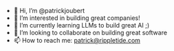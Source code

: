 - 👋 Hi, I’m @patrickjoubert
- 👀 I’m interested in building great companies!
- 🌱 I’m currently learning LLMs to build great AI ;)
- 💞️ I’m looking to collaborate on building great software 
- 📫 How to reach me: patrick@rippletide.com
